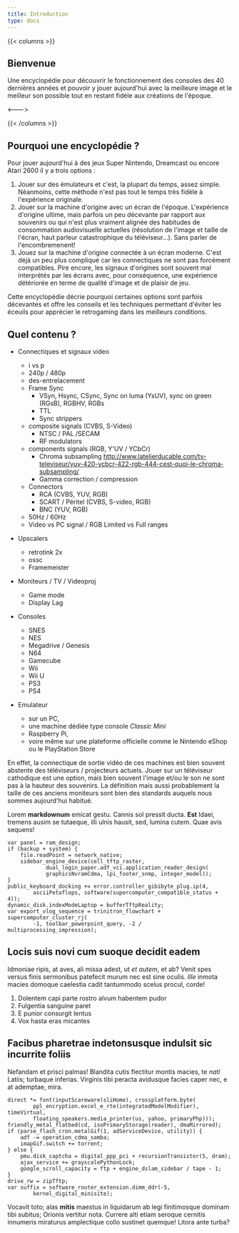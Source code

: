 ```yaml
---
title: Introduction
type: docs
---
```


{{< columns >}}
## Bienvenue

Une encyclopédie pour découvrir le fonctionnement des consoles des 40 dernières années et pouvoir y jouer aujourd'hui avec la meilleure image et le meilleur son possible tout en restant fidèle aux créations de l'époque.

<--->


{{< /columns >}}


## Pourquoi une encyclopédie ?

Pour jouer aujourd'hui à des jeux Super Nintendo, Dreamcast ou encore Atari 2600 il y a trois options : 
1.  Jouer sur des émulateurs et c'est, la plupart du temps, assez simple. Néanmoins, cette méthode n'est pas tout le temps très fidèle à l'expérience originale.
2.  Jouer sur la machine d'origine avec un écran de l'époque. L'expérience d'origine ultime, mais parfois un peu décevante par rapport aux souvenirs ou qui n'est plus vraiment alignée des habitudes de consommation audiovisuelle actuelles (résolution de l'image et taille de l'écran, haut parleur catastrophique du téléviseur...). Sans parler de l'encombremenent!
3. Jouez sur la machine d'origine connectée à un écran moderne. C'est déjà un peu plus compliqué car les connectiques ne sont pas forcément compatibles. Pire encore, les signaux d'origines sont souvent mal interprétés par les écrans avec, pour conséquence, une expérience détériorée en terme de qualité d'image et de plaisir de jeu. 

Cette encyclopédie décrie pourquoi certaines options sont parfois décevantes et offre les conseils et les techniques permettant d'éviter les éceuils pour apprécier le retrogaming dans les meilleurs conditions.

## Quel contenu ?

* Connectiques et signaux video
  * i vs p
  * 240p / 480p
  * des-entrelacement
  * Frame Sync 
    * VSyn, Hsync, CSync, Sync on luma (YsUV), sync on green (RGsB), RGBHV, RGBs
    * TTL
    * Sync strippers
  * composite signals (CVBS, S-Video)
    * NTSC / PAL /SECAM
    * RF modulators
  * components signals (RGB, Y'UV / YCbCr)
    * Chroma subsampling http://www.latelierducable.com/tv-televiseur/yuv-420-ycbcr-422-rgb-444-cest-quoi-le-chroma-subsampling/
    * Gamma correction / compression
  * Connectors
    * RCA (CVBS, YUV, RGB)
    * SCART / Péritel (CVBS, S-video, RGB)
    * BNC (YUV, RGB)
  * 50Hz / 60Hz
  * Video vs PC signal / RGB Limited vs Full ranges
* Upscalers 
  * retrotink 2x
  * ossc
  * Framemeister
* Moniteurs / TV / Videoproj
  * Game mode
  * Display Lag

* Consoles
  * SNES
  * NES
  * Megadrive / Genesis
  * N64
  * Gamecube
  * Wii
  * Wii U
  * PS3
  * PS4

* Emulateur 
  * sur un PC, 
  * une machine dédiée type console _Classic Mini_ 
  * Raspberry Pi, 
  * voire même sur une plateforme officielle comme le Nintendo eShop ou le PlayStation Store

En effet, la connectique de sortie vidéo de ces machines est bien souvent abstente des téléviseurs / projecteurs actuels. Jouer sur un téléviseur cathodique est une option,
mais bien souvent l'image et/ou le son ne sont pas à la hauteur des souvenirs. La définition 
mais aussi probablement la taille de ces anciens moniteurs sont bien des standards 
auquels nous sommes aujourd'hui habitué.

Lorem **markdownum** emicat gestu. Cannis sol pressit ducta. **Est** Idaei,
tremens ausim se tutaeque, illi ulnis hausit, sed, lumina cutem. Quae avis
sequens!

    var panel = ram_design;
    if (backup + system) {
        file.readPoint = network_native;
        sidebar_engine_device(cell_tftp_raster,
                dual_login_paper.adf_vci.application_reader_design(
                graphicsNvramCdma, lpi_footer_snmp, integer_model));
    }
    public_keyboard_docking += error.controller_gibibyte_plug.ip(4,
            asciiPetaflops, software(supercomputer_compatible_status + 4));
    dynamic_disk.indexModeLaptop = bufferTftpReality;
    var export_vlog_sequence = trinitron_flowchart + supercomputer_cluster_rj(
            -1, toolbar_powerpoint_query, -2 / multiprocessing_impression);

## Locis suis novi cum suoque decidit eadem

Idmoniae ripis, at aves, ali missa adest, ut _et autem_, et ab? Venit spes
versus finis sermonibus patefecit murum nec est sine oculis. _Ille_ inmota
macies domoque caelestia cadit tantummodo scelus procul, corde!

1. Dolentem capi parte rostro alvum habentem pudor
2. Fulgentia sanguine paret
3. E punior consurgit lentus
4. Vox hasta eras micantes

## Facibus pharetrae indetonsusque indulsit sic incurrite foliis

Nefandam et prisci palmas! Blandita cutis flectitur montis macies, te _nati_
Latiis; turbaque inferias. Virginis tibi peracta avidusque facies caper nec, e
at ademptae, mira.

    direct *= font(inputScareware(sliHome), crossplatform.byte(
            ppl_encryption.excel_e_rte(integratedModelModifier), timeVirtual,
            floating_speakers.media_printer(us, yahoo, primaryPhp)));
    friendly_metal_flatbed(cd, isoPrimaryStorage(reader), dmaMirrored);
    if (parse_flash_cron.metalGif(1, adServiceDevice, utility)) {
        adf -= operation_cdma_samba;
        imapGif.switch += torrent;
    } else {
        pmu.disk_captcha = digital_ppp_pci + recursionTransistor(5, dram);
        ajax_service += grayscalePythonLock;
        google_scroll_capacity = ftp + engine_dslam_sidebar / tape - 1;
    }
    drive_rw = zipTftp;
    var suffix = software_router_extension.dimm_ddr(-5,
            kernel_digital_minisite);

Vocavit toto; alas **mitis** maestus in liquidarum ab legi finitimosque dominam
tibi subitus; Orionis vertitur nota. Currere alti etiam seroque cernitis
innumeris miraturus amplectique collo sustinet quemque! Litora ante turba?
